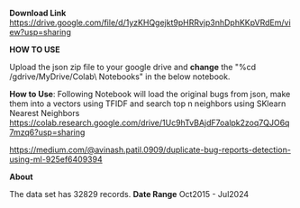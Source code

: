 **Download Link**
https://drive.google.com/file/d/1yzKHQgejkt9pHRRvjp3nhDphKKpVRdEm/view?usp=sharing

**HOW TO USE**

Upload the json zip file to your google drive and **change** the "%cd /gdrive/MyDrive/Colab\ Notebooks" in the below notebook.

**How to Use**: Following Notebook will load the original bugs from json, make them into a vectors using TFIDF and search top n neighbors using SKlearn Nearest Neighbors 
https://colab.research.google.com/drive/1Uc9hTvBAjdF7oalpk2zoq7QJO6q7mzq6?usp=sharing

https://medium.com/@avinash.patil.0909/duplicate-bug-reports-detection-using-ml-925ef6409394

**About**

The data set has 32829 records. 
**Date Range** Oct2015 - Jul2024



